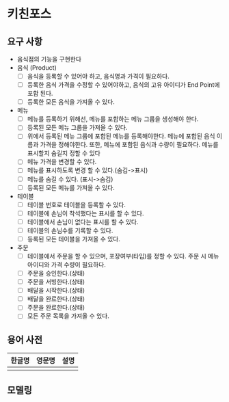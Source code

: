 # 키친포스

## 요구 사항

- 음식점의 기능을 구현한다
- 음식 (Product)
    - [ ] 음식을 등록할 수 있어야 하고, 음식명과 가격이 필요하다.
    - [ ] 등록한 음식 가격을 수정할 수 있어야하고, 음식의 고유 아이디가 End Point에 포함 된다.
    - [ ] 등록한 모든 음식을 가져올 수 있다.
- 메뉴
    - [ ] 메뉴를 등록하기 위해선, 메뉴를 포함하는 메뉴 그룹을 생성해야 한다.
    - [ ] 등록된 모든 메뉴 그룹을 가져올 수 있다.
    - [ ] 위에서 등록된 메뉴 그룹에 포함된 메뉴를 등록해야한다. 메뉴에 포함된 음식 이름과 가격을 정해야한다. 또한, 메뉴에 포함된 음식과 수량이 필요하다. 메뉴를 표시할지 숨길지 정할 수 있다
    - [ ] 메뉴 가격을 변경할 수 있다.
    - [ ] 메뉴를 표시하도록 변경 할 수 있다.(숨김->표시)
    - [ ] 메뉴를 숨길 수 있다. (표시->숨김)
    - [ ] 등록된 모든 메뉴를 가져올 수 있다.
- 테이블
    - [ ] 테이블 번호로 테이블을 등록할 수 있다.
    - [ ] 테이블에 손님이 착석했다는 표시를 할 수 있다.
    - [ ] 테이블에서 손님이 없다는 표시를 할 수 있다.
    - [ ] 테이블의 손님수를 기록할 수 있다.
    - [ ] 등록된 모든 테이블을 가져올 수 있다.
- 주문
    - [ ] 테이블에서 주문을 할 수 있으며, 포장여부(타입)를 정할 수 있다. 주문 시 메뉴 아이디와 가격 수량이 필요하다.
    - [ ] 주문을 승인한다.(상태)
    - [ ] 주문을 서빙한다.(상태)
    - [ ] 배달을 시작한다.(상태)
    - [ ] 배달을 완료한다.(상태)
    - [ ] 주문을 완료한다.(상태)
    - [ ] 모든 주문 목록을 가져올 수 있다.
## 용어 사전

| 한글명 | 영문명 | 설명 |
| --- | --- | --- |
|  |  |  |

## 모델링
